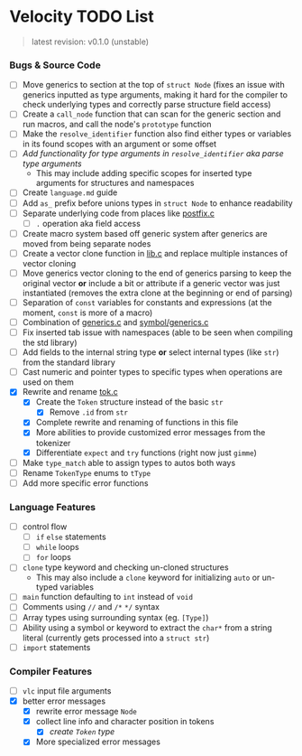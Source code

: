 # Velocity TODO List

> latest revision: v0.1.0 (unstable)

### Bugs & Source Code

- [ ] Move generics to section at the top of `struct Node` (fixes an issue with generics inputted as type arguments, making it hard for the compiler to check underlying types and correctly parse structure field access)
- [ ] Create a `call_node` function that can scan for the generic section and run macros, and call the node's `prototype` function
- [ ] Make the `resolve_identifier` function also find either types or variables in its found scopes with an argument or some offset
- [ ] *Add functionality for type arguments in `resolve_identifier` aka parse type arguments*
    - This may include adding specific scopes for inserted type arguments for structures and namespaces
- [ ] Create `language.md` guide
- [ ] Add `as_` prefix before unions types in `struct Node` to enhance readability
- [ ] Separate underlying code from places like [postfix.c](/src/parse/postfix.c)
    - [ ] `.` operation aka field access
- [ ] Create macro system based off generic system after generics are moved from being separate nodes
- [ ] Create a vector clone function in [lib.c](/src/lib.c) and replace multiple instances of vector cloning
- [ ] Move generics vector cloning to the end of generics parsing to keep the original vector **or** include a bit or attribute if a generic vector was just instantiated (removes the extra clone at the beginning or end of parsing)
- [ ] Separation of `const` variables for constants and expressions (at the moment, `const` is more of a macro)
- [ ] Combination of [generics.c](/src/parse/node/generics.c) and [symbol/generics.c](/src/parse/node/symbol/generics.c)
- [ ] Fix inserted tab issue with namespaces (able to be seen when compiling the std library)
- [ ] Add fields to the internal string type **or** select internal types (like `str`) from the standard library
- [ ] Cast numeric and pointer types to specific types when operations are used on them
- [x] Rewrite and rename [tok.c](/src/tok.c)
    - [x] Create the `Token` structure instead of the basic `str`
        - [x] Remove `.id` from `str`
    - [x] Complete rewrite and renaming of functions in this file
    - [x] More abilities to provide customized error messages from the tokenizer
    - [x] Differentiate `expect` and `try` functions (right now just `gimme`)
- [ ] Make `type_match` able to assign types to autos both ways
- [ ] Rename `TokenType` enums to `tType`
- [ ] Add more specific error functions

### Language Features

- [ ] control flow
    - [ ] `if` `else` statements
    - [ ] `while` loops
    - [ ] `for` loops
- [ ] `clone` type keyword and checking un-cloned structures
    - This may also include a `clone` keyword for initializing `auto` or un-typed variables
- [ ] `main` function defaulting to `int` instead of `void`
- [ ] Comments using `//` and `/*` `*/` syntax
- [ ] Array types using surrounding syntax (eg. `[Type]`)
- [ ] Ability using a symbol or keyword to extract the `char*` from a string literal (currently gets processed into a `struct str`)
- [ ] `import` statements

### Compiler Features

- [ ] `vlc` input file arguments
- [x] better error messages
    - [x] rewrite error message `Node`
    - [x] collect line info and character position in tokens
        - [x] *create `Token` type*
    - [x] More specialized error messages
